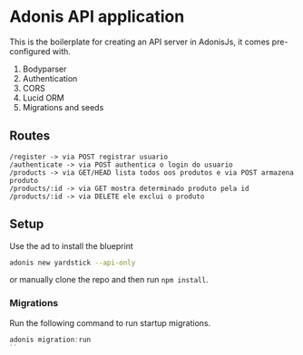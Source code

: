 # Adonis API application

This is the boilerplate for creating an API server in AdonisJs, it comes pre-configured with.

1. Bodyparser
2. Authentication
3. CORS
4. Lucid ORM
5. Migrations and seeds

## Routes

```
/register -> via POST registrar usuario
/authenticate -> via POST authentica o login do usuario
/products -> via GET/HEAD lista todos oos produtos e via POST armazena produto
/products/:id -> via GET mostra determinado produto pela id
/products/:id -> via DELETE ele exclui o produto
```

## Setup

Use the ad to install the blueprint

```bash
adonis new yardstick --api-only
```

or manually clone the repo and then run `npm install`.


### Migrations

Run the following command to run startup migrations.

```js
adonis migration:run
``
